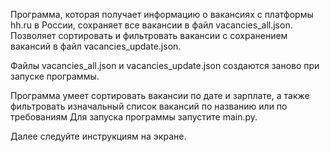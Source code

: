 Программа, которая получает информацию о вакансиях с платформы hh.ru в России, сохраняет все вакансии в файл vacancies_all.json.
Позволяет сортировать и фильтровать вакансии с сохранением вакансий в файл vacancies_update.json.

Файлы vacancies_all.json и vacancies_update.json создаются заново при запуске программы.

Программа умеет сортировать вакансии по дате и зарплате, а также фильтровать изначальный список вакансий по названию или по требованиям
Для запуска программы запустите main.py.

Далее следуйте инструкциям на экране.
